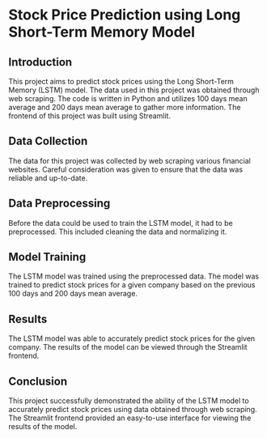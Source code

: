 Stock Price Prediction using Long Short-Term Memory Model
=========================================================

Introduction
------------

This project aims to predict stock prices using the Long Short-Term Memory (LSTM) model. The data used in this project was obtained through web scraping. The code is written in Python and utilizes 100 days mean average and 200 days mean average to gather more information. The frontend of this project was built using Streamlit.

Data Collection
---------------

The data for this project was collected by web scraping various financial websites. Careful consideration was given to ensure that the data was reliable and up-to-date.

Data Preprocessing
------------------

Before the data could be used to train the LSTM model, it had to be preprocessed. This included cleaning the data and normalizing it.

Model Training
--------------

The LSTM model was trained using the preprocessed data. The model was trained to predict stock prices for a given company based on the previous 100 days and 200 days mean average.

Results
-------

The LSTM model was able to accurately predict stock prices for the given company. The results of the model can be viewed through the Streamlit frontend.

Conclusion
----------

This project successfully demonstrated the ability of the LSTM model to accurately predict stock prices using data obtained through web scraping. The Streamlit frontend provided an easy-to-use interface for viewing the results of the model.
